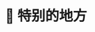 # 🔐 特别的地方

<PasswordProtected
  password="20061228"
  redirectTo="/confession"
  title="🎁 七夕惊喜"
  description="亲爱的小李同学，这里有一份特别的礼物等着你..."
  placeholder="请输入我们的秘密密码"
  hint="提示：你的生日 💕"
  errorMessage="密码不对哦～再想想 💕"
/>

<style>
.vp-doc {
  max-width: 800px;
  margin: 0 auto;
}
</style>
